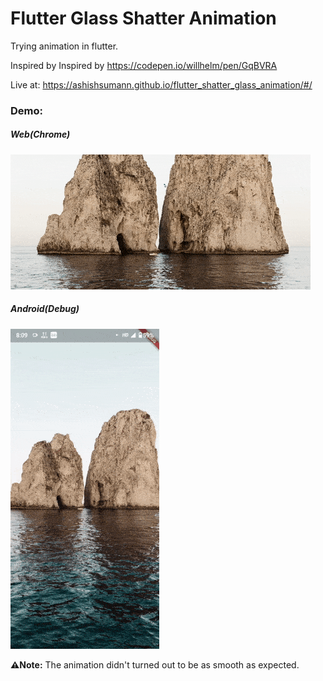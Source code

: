 # Flutter Glass Shatter Animation

Trying animation in flutter.

Inspired by Inspired by https://codepen.io/willhelm/pen/GqBVRA

Live at: https://ashishsumann.github.io/flutter_shatter_glass_animation/#/

### Demo:

##### Web(Chrome)
![Web-chrome](gif/web.gif)

##### Android(Debug)
![Android-debug](gif/android-debug.gif)


**⚠️Note:** The animation didn't turned out to be as smooth as expected.
